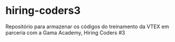 # hiring-coders3
Repositório para armazenar os códigos do treinamento da VTEX em parceria com a Gama Academy, Hiring Coders #3
